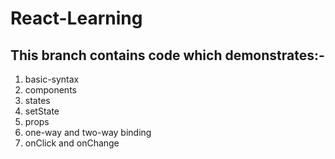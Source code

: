 # React-Learning
## This branch contains code which demonstrates:-
1. basic-syntax
2. components
3. states
4. setState
5. props
6. one-way and two-way binding
7. onClick and onChange
